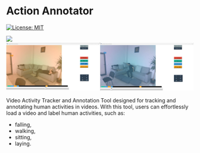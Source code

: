 # Action Annotator
[![License: MIT](https://img.shields.io/badge/License-MIT-green.svg)](https://opensource.org/licenses/MIT)
<div style="display: inline-block;">
    <img src="./media/showcase.gif"  width="600">
</div>

<div style="display: inline-block;">
    <img src="./media/imgs.png"  width="600">
</div>

Video Activity Tracker and Annotation Tool designed for tracking and annotating human activities in videos. With this tool, users can effortlessly load a video and label human activities, such as:
* falling,
* walking,
* sitting,
* laying.
